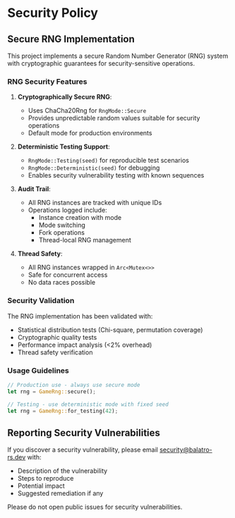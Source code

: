 # Security Policy

## Secure RNG Implementation

This project implements a secure Random Number Generator (RNG) system with cryptographic guarantees for security-sensitive operations.

### RNG Security Features

1. **Cryptographically Secure RNG**: 
   - Uses ChaCha20Rng for `RngMode::Secure`
   - Provides unpredictable random values suitable for security operations
   - Default mode for production environments

2. **Deterministic Testing Support**:
   - `RngMode::Testing(seed)` for reproducible test scenarios
   - `RngMode::Deterministic(seed)` for debugging
   - Enables security vulnerability testing with known sequences

3. **Audit Trail**:
   - All RNG instances are tracked with unique IDs
   - Operations logged include:
     - Instance creation with mode
     - Mode switching
     - Fork operations
     - Thread-local RNG management

4. **Thread Safety**:
   - All RNG instances wrapped in `Arc<Mutex<>>`
   - Safe for concurrent access
   - No data races possible

### Security Validation

The RNG implementation has been validated with:
- Statistical distribution tests (Chi-square, permutation coverage)
- Cryptographic quality tests
- Performance impact analysis (<2% overhead)
- Thread safety verification

### Usage Guidelines

```rust
// Production use - always use secure mode
let rng = GameRng::secure();

// Testing - use deterministic mode with fixed seed
let rng = GameRng::for_testing(42);
```

## Reporting Security Vulnerabilities

If you discover a security vulnerability, please email security@balatro-rs.dev with:
- Description of the vulnerability
- Steps to reproduce
- Potential impact
- Suggested remediation if any

Please do not open public issues for security vulnerabilities.